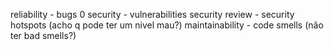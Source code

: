 reliability - bugs 0
security - vulnerabilities
security review - security hotspots (acho q pode ter um nivel mau?)
maintainability - code smells (não ter bad smells?)